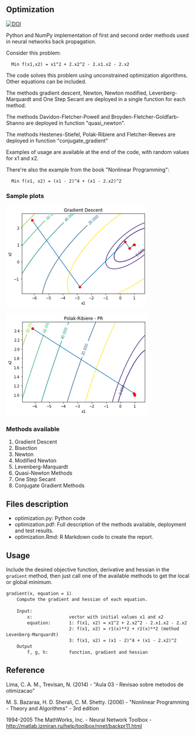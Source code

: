 ## Optimization
[![DOI](https://zenodo.org/badge/279084447.svg)](https://zenodo.org/badge/latestdoi/279084447)

Python and NumPy implementation of first and second order methods used in neural networks back propagation. 

Consider this problem:

      Min f(x1,x2) = x1^2 + 2.x2^2 - 2.x1.x2 - 2.x2

The code solves this problem using unconstrained optimization algorithms. Other equations can be included.

The methods gradient descent, Newton, Newton modified, Levenberg-Marquardt and One Step Secant are deployed in a single function for each method.

The methods Davidon-Fletcher-Powell and Broyden-Fletcher-Goldfarb-Shanno are deployed in function "quasi_newton".

The methods Hestenes-Stiefel, Polak-Ribiere and Fletcher-Reeves are deployed in function "conjugate_gradient"

Examples of usage are available at the end of the code, with random values for x1 and x2. 

There're also the example from the book "Nonlinear Programming":

      Min f(x1, x2) = (x1 - 2)^4 + (x1 - 2.x2)^2

### Sample plots
![](gradient_descent.png)

![](pr.png)
### Methods available
1. Gradient Descent
1. Bisection
1. Newton
1. Modified Newton
1. Levenberg-Marquardt
1. Quasi-Newton Methods
1. One Step Secant
1. Conjugate Gradient Methods
## Files description
- optimization.py:      Python code
- optimization.pdf:     Full description of the methods available, deployment and test results.
- optimization.Rmd:     R Markdown code to create the report.
## Usage
Include the desired objective function, derivative and hessian in the ```gradient``` method, then just call one of the available methods to get the local or global minimum.

```
gradient(x, equation = 1)
    Compute the gradient and hessian of each equation.
    
    Input:
        x:              vector with initial values x1 and x2
        equation:       1: f(x1, x2) = x1^2 + 2.x2^2 - 2.x1.x2 - 2.x2
                        2: f(x1, x2) = r1(x)**2 + r2(x)**2 (method Levenberg-Marquardt)
                        3: f(x1, x2) = (x1 - 2)^4 + (x1 - 2.x2)^2
    Output
        f, g, h:        function, gradient and hessian
```

## Reference

Lima, C. A. M., Trevisan, N. (2014) - "Aula 03 - Revisao sobre metodos de otimizacao"

M. S. Bazaraa, H. D. Sherali, C. M. Shetty. (2006) - "Nonlinear Programming - Theory and Algorithms" - 3rd edition

1994-2005 The MathWorks, Inc. - Neural Network Toolbox - http://matlab.izmiran.ru/help/toolbox/nnet/backpr11.html

